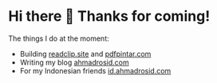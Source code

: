 # Hi there 👋 Thanks for coming!

The things I do at the moment:

- Building [readclip.site](https://readclip.site) and  [pdfpintar.com](https://pdfpintar.com)
- Writing my blog [ahmadrosid.com](https://ahmadrosid.com)
- For my Indonesian friends [id.ahmadrosid.com](https://id.ahmadrosid.com)
